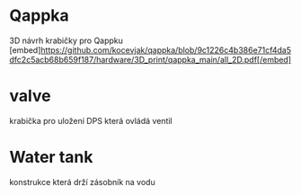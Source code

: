 # Qappka
3D návrh krabičky pro Qappku
<object data="https://github.com/kocevjak/qappka/blob/9c1226c4b386e71cf4da5dfc2c5acb68b659f187/hardware/3D_print/qappka_main/all_2D.pdf" type="application/pdf" width="100%"> 
</object>
[embed]https://github.com/kocevjak/qappka/blob/9c1226c4b386e71cf4da5dfc2c5acb68b659f187/hardware/3D_print/qappka_main/all_2D.pdf[/embed]
# valve
krabička pro uložení DPS která ovládá ventil

# Water tank
konstrukce která drží zásobník na vodu
